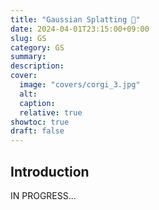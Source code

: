 ```yaml
---
title: "Gaussian Splatting 🔔"
date: 2024-04-01T23:15:00+09:00
slug: GS    
category: GS
summary:
description:
cover:
  image: "covers/corgi_3.jpg"
  alt:
  caption:
  relative: true
showtoc: true
draft: false
---
```


## Introduction

IN PROGRESS...